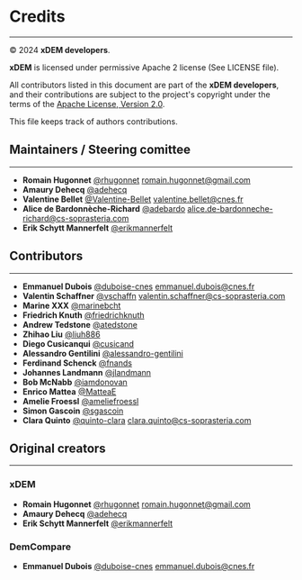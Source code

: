 # Credits

---
© 2024 **xDEM developers**.

**xDEM** is licensed under permissive Apache 2 license (See LICENSE file).

All contributors listed in this document are part of the **xDEM developers**, and their
contributions are subject to the project's copyright under the terms of the
[Apache License, Version 2.0](http://www.apache.org/licenses/LICENSE-2.0).

This file keeps track of authors contributions.

## Maintainers / Steering comittee

---

- **Romain Hugonnet** [@rhugonnet](https://github.com/rhugonnet) <romain.hugonnet@gmail.com>
- **Amaury Dehecq** [@adehecq](https://github.com/adehecq)
- **Valentine Bellet** [@Valentine-Bellet](https://github.com/valentine-bellet) <valentine.bellet@cnes.fr>
- **Alice de Bardonnèche-Richard** [@adebardo](https://github.com/adebardo) <alice.de-bardonneche-richard@cs-soprasteria.com>
- **Erik Schytt Mannerfelt** [@erikmannerfelt](https://github.com/erikmannerfelt)


## Contributors

---

- **Emmanuel Dubois** [@duboise-cnes](https://github.com/duboise-cnes) <emmanuel.dubois@cnes.fr>
- **Valentin Schaffner** [@vschaffn](https://github.com/vschaffn) <valentin.schaffner@cs-soprasteria.com>
- **Marine XXX** [@marinebcht](https://github.com/marinebcht)
- **Friedrich Knuth** [@friedrichknuth](https://github.com/friedrichknuth)
- **Andrew Tedstone** [@atedstone](https://github.com/atedstone)
- **Zhihao Liu** [@liuh886](https://github.com/liuh886)
- **Diego Cusicanqui** [@cusicand](https://github.com/cusicand)
- **Alessandro Gentilini** [@alessandro-gentilini](https://github.com/alessandro-gentilini)
- **Ferdinand Schenck** [@fnands](https://github.com/fnands)
- **Johannes Landmann** [@jlandmann](https://github.com/jlandmann)
- **Bob McNabb** [@iamdonovan](https://github.com/iamdonovan)
- **Enrico Mattea** [@MatteaE](https://github.com/MatteaE)
- **Amelie Froessl** [@ameliefroessl](https://github.com/ameliefroessl)
- **Simon Gascoin** [@sgascoin](https://github.com/sgascoin)
- **Clara Quinto** [@quinto-clara](https://github.com/quinto-clara) <clara.quinto@cs-soprasteria.com>

## Original creators

---

### xDEM

- **Romain Hugonnet** [@rhugonnet](https://github.com/rhugonnet) <romain.hugonnet@gmail.com>
- **Amaury Dehecq** [@adehecq](https://github.com/adehecq)
- **Erik Schytt Mannerfelt** [@erikmannerfelt](https://github.com/erikmannerfelt)

### DemCompare

- **Emmanuel Dubois** [@duboise-cnes](https://github.com/duboise-cnes) <emmanuel.dubois@cnes.fr>

